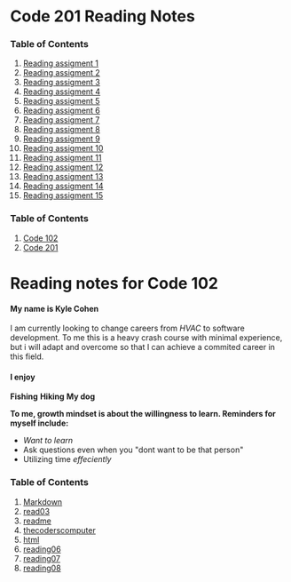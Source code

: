# Code 201 Reading Notes

### Table of Contents
1. [Reading assigment 1](./CODE201readings/class-01.html)
2. [Reading assigment 2](./CODE201readings/class-02.html)
3. [Reading assigment 3](./CODE201readings/class-03.html)
4. [Reading assigment 4](./CODE201readings/class-04.html)
5. [Reading assigment 5](./CODE201readings/class-05.html)
6. [Reading assigment 6](./CODE201readings/class-06.html)
7. [Reading assigment 7](./CODE201readings/class-07.html)
8. [Reading assigment 8](./CODE201readings/class-08.html)
9. [Reading assigment 9]()
10. [Reading assigment 10]()
11. [Reading assigment 11]()
12. [Reading assigment 12]()
13. [Reading assigment 13]()
14. [Reading assigment 14]()
15. [Reading assigment 15]()

### Table of Contents
1. [Code 102](code102.md)
2. [Code 201](code201.md)



# **Reading notes for Code 102**


#### My name is Kyle Cohen
I am currently looking to change careers from *HVAC* to software development.
To me this is a heavy crash course with minimal experience, but i will adapt and overcome so that I can achieve a commited career in this field.

#### I enjoy
**Fishing**
**Hiking**
**My dog**

**To me, growth mindset is about the willingness to learn. Reminders for myself include:**

- *Want to learn*
- Ask questions even when you "dont want to be that person"
- Utilizing time *effeciently*




### Table of Contents
1. [Markdown](markdown.md)
2. [read03](read03day2.md)
3. [readme](README.md)
4. [thecoderscomputer](thecoderscomputer.md)
5. [html](html.md)
6. [reading06](reading06.md)
7. [reading07](reading07.md)
8. [reading08](reading08.md)
